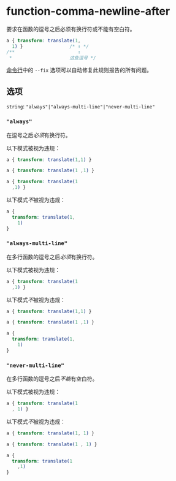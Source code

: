 # function-comma-newline-after

要求在函数的逗号之后必须有换行符或不能有空白符。

```css
a { transform: translate(1,
  1) }                 /* ↑ */
/**                       ↑
 *                     这些逗号 */
```

[命令行](../../../docs/user-guide/cli.md#自动修复错误)中的 `--fix` 选项可以自动修复此规则报告的所有问题。

## 选项

`string`: `"always"|"always-multi-line"|"never-multi-line"`

### `"always"`

在逗号之后*必须*有换行符。

以下模式被视为违规：

```css
a { transform: translate(1,1) }
```

```css
a { transform: translate(1 ,1) }
```

```css
a { transform: translate(1
  ,1) }
```

以下模式*不*被视为违规：

```css
a {
  transform: translate(1,
    1)
}
```

### `"always-multi-line"`

在多行函数的逗号之后*必须*有换行符。

以下模式被视为违规：

```css
a { transform: translate(1
  ,1) }
```

以下模式*不*被视为违规：

```css
a { transform: translate(1,1) }
```

```css
a { transform: translate(1 ,1) }
```

```css
a {
  transform: translate(1,
    1)
}
```

### `"never-multi-line"`

在多行函数的逗号之后*不能*有空白符。

以下模式被视为违规：

```css
a { transform: translate(1
  , 1) }
```

以下模式*不*被视为违规：

```css
a { transform: translate(1, 1) }
```

```css
a { transform: translate(1 , 1) }
```

```css
a {
  transform: translate(1
    ,1)
}
```
